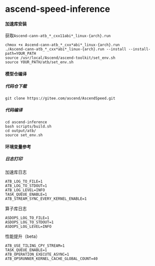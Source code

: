 # ascend-speed-inference

#### 加速库安装

获取`Ascend-cann-atb_*_cxx11abi*_linux-{arch}.run`
```
chmox +x Ascend-cann-atb_*_cxx*abi*_linux-{arch}.run
./Ascend-cann-atb_*_cxx*abi*_linux-{arch}.run --install --install-path=YOUR_PATH
source /usr/local/Ascend/ascend-toolkit/set_env.sh
source YOUR_PATH/atb/set_env.sh
```

#### 模型仓编译

##### 代码仓下载

```
git clone https://gitee.com/ascend/AscendSpeed.git
```

##### 代码编译

```
cd ascend-inference
bash scripts/build.sh
cd output/atb/
source set_env.sh
```

#### 环境变量参考

##### 日志打印

加速库日志

```
ATB_LOG_TO_FILE=1
ATB_LOG_TO_STDOUT=1
ATB_LOG_LEVEL=INFO
TASK_QUEUE_ENABLE=1
ATB_STREAM_SYNC_EVERY_KERNEL_ENABLE=1
```

算子库日志

```
ASDOPS_LOG_TO_FILE=1
ASDOPS_LOG_TO_STDOUT=1
ASDOPS_LOG_LEVEL=INFO
```

性能提升（beta）
```
ATB_USE_TILING_CPY_STREAM=1
TASK_QUEUE_ENABLE=1
ATB_OPERATION_EXECUTE_ASYNC=1
ATB_OPSRUNNER_KERNEL_CACHE_GLOBAL_COUNT=40
```
